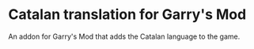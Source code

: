 # Catalan translation for Garry's Mod
An addon for Garry's Mod that adds the Catalan language to the game.
